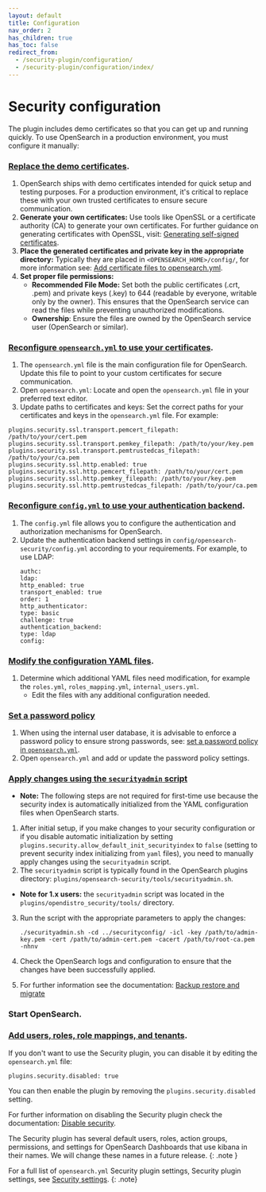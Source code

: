 ```yaml
---
layout: default
title: Configuration
nav_order: 2
has_children: true
has_toc: false
redirect_from:
  - /security-plugin/configuration/
  - /security-plugin/configuration/index/
---
```


# Security configuration

The plugin includes demo certificates so that you can get up and running quickly. To use OpenSearch in a production environment, you must configure it manually:

### [Replace the demo certificates]({{site.url}}{{site.baseurl}}/install-and-configure/install-opensearch/docker/#configuring-basic-security-settings).

1. OpenSearch ships with demo certificates intended for quick setup and testing purposes. For a production environment, it's critical to replace these with your own trusted certificates to ensure secure communication.
2. **Generate your own certificates:** Use tools like OpenSSL or a certificate authority (CA) to generate your own certificates. For further guidance on generating certificates with OpenSSL, visit: [Generating self-signed certificates](https://opensearch.org/docs/latest/security/configuration/generate-certificates/).
 3. **Place the generated certificates and private key in the appropriate directory:** Typically they are placed in `<OPENSEARCH_HOME>/config/`, for more information see: [Add certificate files to opensearch.yml](https://opensearch.org/docs/latest/security/configuration/generate-certificates/#add-certificate-files-to-opensearchyml/).
 4. **Set proper file permissions:**
    - **Recommended File Mode:** Set both the public certificates (.crt, .pem) and private keys (.key) to 644 (readable by everyone, writable only by the owner). This ensures that the OpenSearch service can read the files while preventing unauthorized modifications.
    - **Ownership**: Ensure the files are owned by the OpenSearch service user (OpenSearch or similar).


### [Reconfigure `opensearch.yml` to use your certificates]({{site.url}}{{site.baseurl}}/security/configuration/tls/). 

1.  The `opensearch.yml` file is the main configuration file for OpenSearch. Update this file to point to your custom certificates for secure communication.
2. Open `opensearch.yml`: Locate and open the `opensearch.yml` file in your preferred text editor.
3. Update paths to certificates and keys: Set the correct paths for your certificates and keys in the `opensearch.yml` file. For example:
 ```
 plugins.security.ssl.transport.pemcert_filepath: /path/to/your/cert.pem
 plugins.security.ssl.transport.pemkey_filepath: /path/to/your/key.pem
 plugins.security.ssl.transport.pemtrustedcas_filepath: /path/to/your/ca.pem
 plugins.security.ssl.http.enabled: true
 plugins.security.ssl.http.pemcert_filepath: /path/to/your/cert.pem
 plugins.security.ssl.http.pemkey_filepath: /path/to/your/key.pem
 plugins.security.ssl.http.pemtrustedcas_filepath: /path/to/your/ca.pem
 ```

### [Reconfigure `config.yml` to use your authentication backend]({{site.url}}{{site.baseurl}}/security/configuration/configuration/).
1.  The `config.yml` file allows you to configure the authentication and authorization mechanisms for OpenSearch.
2. Update the authentication backend settings in `config/opensearch-security/config.yml` according to your requirements. For example, to use LDAP:
   ```
   authc:
   ldap:
   http_enabled: true
   transport_enabled: true
   order: 1
   http_authenticator:
   type: basic
   challenge: true
   authentication_backend:
   type: ldap
   config:
   ```

### [Modify the configuration YAML files]({{site.url}}{{site.baseurl}}/security/configuration/yaml/).
1. Determine which additional YAML files need modification, for example the `roles.yml`, `roles_mapping.yml`, `internal_users.yml`.
   - Edit the files with any additional configuration needed.

### [Set a password policy]({{site.url}}{{site.baseurl}}/security/configuration/yaml/#password-settings/)

1. When using the internal user database, it is advisable to enforce a password policy to ensure strong passwords, see: [set a password policy in `opensearch.yml`]({{site.url}}{{site.baseurl}}/security/configuration/yaml/#opensearchyml).
2. Open `opensearch.yml` and add or update the password policy settings.

### [Apply changes using the `securityadmin` script]({{site.url}}{{site.baseurl}}/security/configuration/security-admin/)

- **Note:** The following steps are not required for first-time use because the security index is automatically initialized from the YAML configuration files when OpenSearch starts.
1. After initial setup, if you make changes to your security configuration or if you disable automatic initialization by setting `plugins.security.allow_default_init_securityindex` to `false` (setting to prevent security index initializing from `yaml` files), you need to manually apply changes using the `securityadmin` script.
2. The `securityadmin` script is typically found in the OpenSearch plugins directory: `plugins/opensearch-security/tools/securityadmin.sh`. 
 - **Note for 1.x users:** the `securityadmin` script was located in the `plugins/opendistro_security/tools/` directory. 
3. Run the script with the appropriate parameters to apply the changes:
   ```
   ./securityadmin.sh -cd ../securityconfig/ -icl -key /path/to/admin-key.pem -cert /path/to/admin-cert.pem -cacert /path/to/root-ca.pem -nhnv
   ```

4. Check the OpenSearch logs and configuration to ensure that the changes have been successfully applied.
5. For further information see the documentation: [Backup restore and migrate](https://opensearch.org/docs/latest/security/configuration/security-admin#backup-restore-and-migrate/)


### Start OpenSearch.

### [Add users, roles, role mappings, and tenants]({{site.url}}{{site.baseurl}}/security/access-control/index/).

If you don't want to use the Security plugin, you can disable it by editing the `opensearch.yml` file:
```
plugins.security.disabled: true
```
You can then enable the plugin by removing the `plugins.security.disabled` setting.

For further information on disabling the Security plugin check the documentation: [Disable security]({{site.url}}{{site.baseurl}}/security/configuration/disable-enable-security/).

The Security plugin has several default users, roles, action groups, permissions, and settings for OpenSearch Dashboards that use kibana in their names. We will change these names in a future release.
{: .note }

For a full list of `opensearch.yml` Security plugin settings, Security plugin settings, see [Security settings]({{site.url}}{{site.baseurl}}/install-and-configure/configuring-opensearch/security-settings/).
{: .note}

